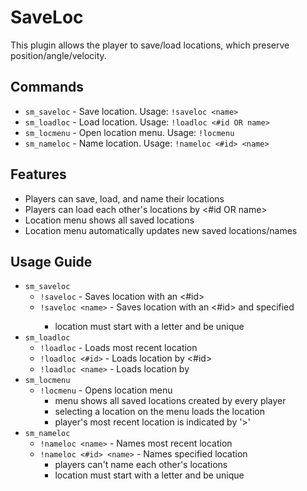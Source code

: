# SaveLoc
This plugin allows the player to save/load locations, which preserve position/angle/velocity.

## Commands
* ```sm_saveloc``` - Save location. Usage: ```!saveloc <name>```
* ```sm_loadloc``` - Load location. Usage: ```!loadloc <#id OR name>```
* ```sm_locmenu``` - Open location menu. Usage: ```!locmenu```
* ```sm_nameloc``` - Name location. Usage: ```!nameloc <#id> <name>```

## Features
* Players can save, load, and name their locations
* Players can load each other's locations by <#id OR name>
* Location menu shows all saved locations
* Location menu automatically updates new saved locations/names

## Usage Guide
* ```sm_saveloc```
    * ```!saveloc``` - Saves location with an <#id>
    * ```!saveloc <name>``` - Saves location with an <#id> and specified <name>
        * location <name> must start with a letter and be unique
* ```sm_loadloc```
    * ```!loadloc``` - Loads most recent location
    * ```!loadloc <#id>``` - Loads location by <#id>
    * ```!loadloc <name>``` - Loads location by <name>
* ```sm_locmenu```
    * ```!locmenu``` - Opens location menu
        * menu shows all saved locations created by every player
        * selecting a location on the menu loads the location
        * player's most recent location is indicated by '>'
* ```sm_nameloc```
    * ```!nameloc <name>``` - Names most recent location
    * ```!nameloc <#id> <name>``` - Names specified location
        * players can't name each other's locations
        * location <name> must start with a letter and be unique